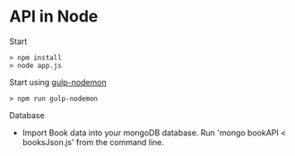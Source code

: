 API in Node
===========
Start

    > npm install
    > node app.js

Start using [gulp-nodemon](https://github.com/remy/nodemon)

    > npm run gulp-nodemon

Database

 - Import Book data into your mongoDB database. Run 'mongo bookAPI < booksJson.js' from the command line.
